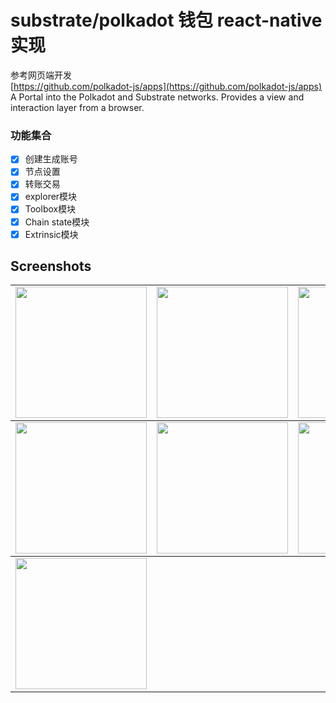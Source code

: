 # substrate/polkadot 钱包 react-native实现
参考网页端开发    
[https://github.com/polkadot-js/apps](https://github.com/polkadot-js/apps)    
A Portal into the Polkadot and Substrate networks. Provides a view and interaction layer from a browser.

### 功能集合
- [x] 创建生成账号
- [x] 节点设置
- [x] 转账交易
- [x] explorer模块
- [x] Toolbox模块
- [x] Chain state模块
- [x] Extrinsic模块

## Screenshots


<table>
  <tbody>
    <tr>
      <td align="center" valign="top">
        <img width="210" src="./images/home.png">
      </td>
      <td align="center" valign="top">
        <img width="210" src="./images/accounts.png">
      </td>
      <td align="center" valign="top">
        <img width="210" src="./images/explorer.png">
      </td>
    </tr>
  </tbody>
  <tbody>
      <tr>
        <td align="center" valign="top">
          <img width="210" src="./images/modules.png">
        </td>
        <td align="center" valign="top">
          <img width="210" src="./images/nodeset.png">
        </td>
        <td align="center" valign="top">
          <img width="210" src="./images/set.png">
        </td>
      </tr>
    </tbody>
    <tbody>
          <tr>
            <td align="center" valign="top">
              <img width="210" src="./images/storage.png">
            </td>
          </tr>
        </tbody>
</table>
